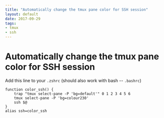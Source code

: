 ```yaml
---
title: "Automatically change the tmux pane color for SSH session"
layout: default
date: 2017-09-29
tags:
- tmux
- ssh
---
```


# Automatically change the tmux pane color for SSH session

Add this line to your `.zshrc` (should also work with bash -- `.bashrc`)

    function color_ssh() {
        trap "tmux select-pane -P 'bg=default'" 0 1 2 3 4 5 6
        tmux select-pane -P 'bg=colour230'
        ssh $@
    }
    alias ssh=color_ssh
